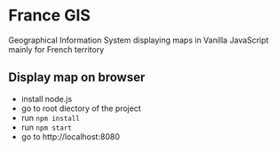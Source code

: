 # France GIS
Geographical Information System displaying maps in Vanilla JavaScript mainly for French territory

## Display map on browser 
- install node.js
- go to root diectory of the project
- run `npm install`
- run `npm start`
- go to http://localhost:8080
